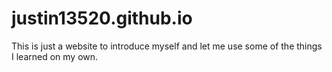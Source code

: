 # justin13520.github.io
This is just a website to introduce myself and let me use some of the things I learned on my own.
